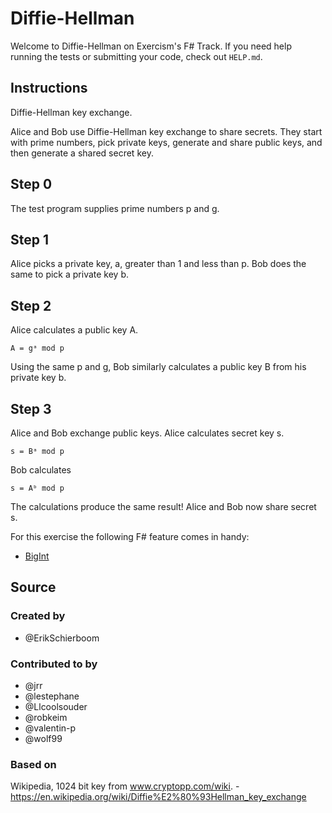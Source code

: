 # Diffie-Hellman

Welcome to Diffie-Hellman on Exercism's F# Track.
If you need help running the tests or submitting your code, check out `HELP.md`.

## Instructions

Diffie-Hellman key exchange.

Alice and Bob use Diffie-Hellman key exchange to share secrets.
They start with prime numbers, pick private keys, generate and share public keys, and then generate a shared secret key.

## Step 0

The test program supplies prime numbers p and g.

## Step 1

Alice picks a private key, a, greater than 1 and less than p.
Bob does the same to pick a private key b.

## Step 2

Alice calculates a public key A.

    A = gᵃ mod p

Using the same p and g, Bob similarly calculates a public key B from his private key b.

## Step 3

Alice and Bob exchange public keys.
Alice calculates secret key s.

    s = Bᵃ mod p

Bob calculates

    s = Aᵇ mod p

The calculations produce the same result!
Alice and Bob now share secret s.

For this exercise the following F# feature comes in handy:

- [BigInt](https://docs.microsoft.com/en-us/dotnet/api/system.numerics.biginteger?view=net-5.0)

## Source

### Created by

- @ErikSchierboom

### Contributed to by

- @jrr
- @lestephane
- @Llcoolsouder
- @robkeim
- @valentin-p
- @wolf99

### Based on

Wikipedia, 1024 bit key from www.cryptopp.com/wiki. - https://en.wikipedia.org/wiki/Diffie%E2%80%93Hellman_key_exchange